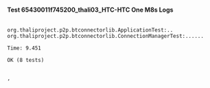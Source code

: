 #### Test 65430011f745200_thali03_HTC-HTC One M8s Logs


```

org.thaliproject.p2p.btconnectorlib.ApplicationTest:..
org.thaliproject.p2p.btconnectorlib.ConnectionManagerTest:......

Time: 9.451

OK (8 tests)


,
```
